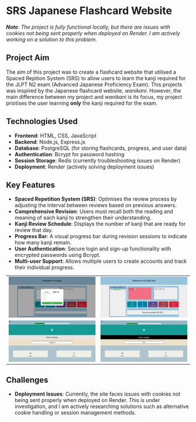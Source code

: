 # SRS Japanese Flashcard Website
***Note**: The project is fully functional locally, but there are issues with cookies not being sent properly when deployed on Render. I am actively working on a solution to this problem.*

## Project Aim
The aim of this project was to create a flashcard website that utilised a Spaced Repition System (SRS) to allow users to learn the kanji required for the JLPT N2 exam (Advanced Japanese Proficiency Exam). This projects was inspired by the Japanese flashcard website, *wanikani*. However, the main difference between my project and *wanikani* is its focus, my project priotises the user learning **only** the kanji required for the exam.

## Technologies Used
- **Frontend**: HTML, CSS, JavaScript
- **Backend**: Node.js, Express.js
- **Database**: PostgreSQL (for storing flashcards, progress, and user data)
- **Authentication**: Bcrypt for password hashing
- **Session Storage**: Redis (currently troubleshooting issues on Render)
- **Deployment**: Render (actively solving deployment issues)

## Key Features
- **Spaced Repetition System (SRS)**: Optimises the review process by adjusting the interval between reviews based on previous answers.
- **Comprehensive Revision**: Users must recall both the reading and meaning of each kanji to strengthen their understanding.
- **Kanji Review Schedule**: Displays the number of kanji that are ready for review that day.
- **Progress Bar**: A visual progress bar during revision sessions to indicate how many kanji remain.
- **User Authentication**: Secure login and sign-up functionality with encrypted passwords using Bcrypt.
- **Multi-user Support**: Allows multiple users to create accounts and track their individual progress.

<table>
  <tr>
    <td><img src="images/loginPage.png" alt="Login Page" width="500"></td>
    <td><img src="images/homePage.png" alt="Home Page" width="500"></td>
  </tr>
  <tr>
    <td><img src="images/revisionMeaning.png" alt="Revision Meaning" width="500"></td>
    <td><img src="images/revisionReading.png" alt="Revision Reading" width="500"></td>
  </tr>
</table>

## Challenges
- **Deployment Issues**: Currently, the site faces issues with cookies not being sent properly when deployed on Render. This is under investigation, and I am actively researching solutions such as alternative cookie handling or session management methods.

